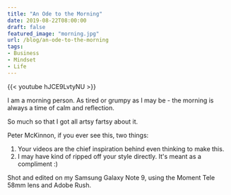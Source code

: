 ```yaml
---
title: "An Ode to the Morning"
date: 2019-08-22T08:00:00
draft: false
featured_image: "morning.jpg"
url: /blog/an-ode-to-the-morning
tags:
- Business
- Mindset
- Life
---
```


{{< youtube hJCE9LvtyNU >}} 

I am a morning person. As tired or grumpy as I may be - the morning is always a time of calm and reflection. 

So much so that I got all artsy fartsy about it.

Peter McKinnon, if you ever see this, two things:

1. Your videos are the chief inspiration behind even thinking to make this.
2. I may have kind of ripped off your style directly. It's meant as a compliment :)

Shot and edited on my Samsung Galaxy Note 9, using the Moment Tele 58mm lens and Adobe Rush.